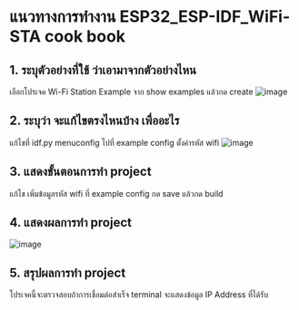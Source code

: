 # แนวทางการทำงาน ESP32_ESP-IDF_WiFi-STA cook book
## 1. ระบุตัวอย่างที่ใช้ ว่าเอามาจากตัวอย่างไหน
เลือกโปรเจค Wi-Fi Station Example จาก show examples แล้วกด create
![image](https://github.com/user-attachments/assets/15a7effc-4edb-4af2-9795-ba5344dac798)

## 2. ระบุว่า จะแก้ไขตรงไหนบ้าง เพื่ออะไร
แก้ไขที่ idf.py menuconfig ไปที่ example config ตั้งค่ารหัส wifi
![image](https://github.com/user-attachments/assets/a394d032-cade-4545-86a8-66681b14ca8d)

## 3. แสดงขั้นตอนการทำ project
แก้ไข เพิ่มข้อมูลรหัส wifi ที่ example config กด save แล้วกด build

## 4. แสดงผลการทำ project
![image](https://github.com/user-attachments/assets/5d5f5618-d92d-4e6f-9614-959a3afe14bb)

## 5. สรุปผลการทำ project
โปรเจคนี้จะตรวจสอบถ้าการเชื่อมต่อสำเร็จ terminal จะแสดงข้อมูล IP Address ที่ได้รับ
